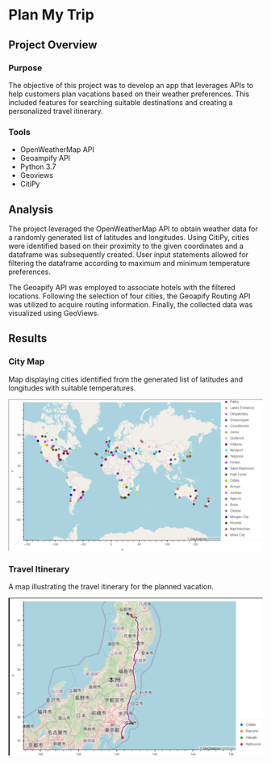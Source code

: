 # Plan My Trip

## Project Overview
### Purpose
The objective of this project was to develop an app that leverages APIs to help customers plan vacations based on their weather preferences. This included features for searching suitable destinations and creating a personalized travel itinerary.

### Tools
* OpenWeatherMap API
* Geoampify API
* Python 3.7
* Geoviews
* CitiPy

## Analysis
The project leveraged the OpenWeatherMap API to obtain weather data for a randomly generated list of latitudes and longitudes. Using CitiPy, cities were identified based on their proximity to the given coordinates and a dataframe was subsequently created. User input statements allowed for filtering the dataframe according to maximum and minimum temperature preferences.

The Geoapify API was employed to associate hotels with the filtered locations. Following the selection of four cities, the Geoapify Routing API was utilized to acquire routing information. Finally, the collected data was visualized using GeoViews.
 

## Results
### City Map
Map displaying cities identified from the generated list of latitudes and longitudes with suitable temperatures.

![City Map](Vacation_Search/WeatherPy_vacation_map.png)

### Travel Itinerary
A map illustrating the travel itinerary for the planned vacation.

![Travel Itinerary](Vacation_Itinerary/WeatherPy_travel_map.png)
